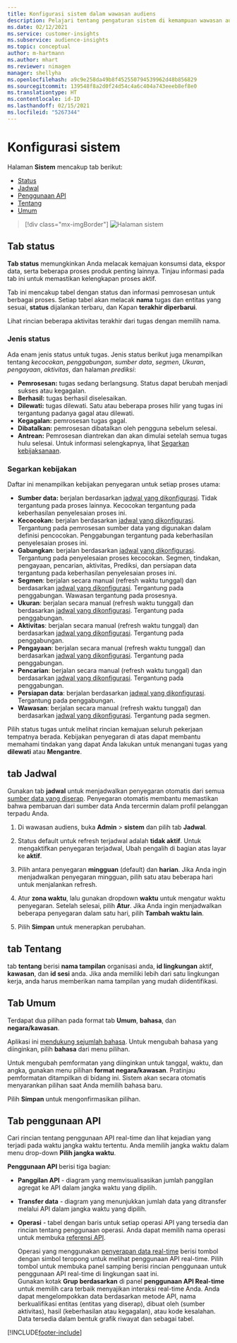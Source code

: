 ```yaml
---
title: Konfigurasi sistem dalam wawasan audiens
description: Pelajari tentang pengaturan sistem di kemampuan wawasan audiens Dynamics 365 Customer Insights.
ms.date: 02/12/2021
ms.service: customer-insights
ms.subservice: audience-insights
ms.topic: conceptual
author: m-hartmann
ms.author: mhart
ms.reviewer: nimagen
manager: shellyha
ms.openlocfilehash: a9c9e258da49b8f452550794539962d48b856829
ms.sourcegitcommit: 139548f8a2d0f24d54c4a6c404a743eeeb8ef8e0
ms.translationtype: HT
ms.contentlocale: id-ID
ms.lasthandoff: 02/15/2021
ms.locfileid: "5267344"
---
```

# <a name="system-configuration"></a>Konfigurasi sistem

Halaman **Sistem** mencakup tab berikut:
- [Status](#status-tab)
- [Jadwal](#schedule-tab)
- [Penggunaan API](#api-usage-tab)
- [Tentang](#about-tab)
- [Umum](#general-tab)

> [!div class="mx-imgBorder"]
> ![Halaman sistem](media/system-tabs.png "Halaman sistem")

## <a name="status-tab"></a>Tab status

**Tab status** memungkinkan Anda melacak kemajuan konsumsi data, ekspor data, serta beberapa proses produk penting lainnya. Tinjau informasi pada tab ini untuk memastikan kelengkapan proses aktif.

Tab ini mencakup tabel dengan status dan informasi pemrosesan untuk berbagai proses. Setiap tabel akan melacak **nama** tugas dan entitas yang sesuai, **status** dijalankan terbaru, dan Kapan **terakhir diperbarui**.

Lihat rincian beberapa aktivitas terakhir dari tugas dengan memilih nama.

### <a name="status-types"></a>Jenis status

Ada enam jenis status untuk tugas. Jenis status berikut juga menampilkan tentang *kecocokan*, *penggabungan*, *sumber data*, *segmen*, *Ukuran*, *pengayaan*, *aktivitas*, dan halaman *prediksi*:

- **Pemrosesan:** tugas sedang berlangsung. Status dapat berubah menjadi sukses atau kegagalan.
- **Berhasil:** tugas berhasil diselesaikan.
- **Dilewati:** tugas dilewati. Satu atau beberapa proses hilir yang tugas ini tergantung padanya gagal atau dilewati.
- **Kegagalan:** pemrosesan tugas gagal.
- **Dibatalkan:** pemrosesan dibatalkan oleh pengguna sebelum selesai.
- **Antrean:** Pemrosesan diantrekan dan akan dimulai setelah semua tugas hulu selesai. Untuk informasi selengkapnya, lihat [Segarkan kebijaksanaan](#refresh-policies).

### <a name="refresh-policies"></a>Segarkan kebijakan

Daftar ini menampilkan kebijakan penyegaran untuk setiap proses utama:

- **Sumber data:** berjalan berdasarkan [jadwal yang dikonfigurasi](#schedule-tab). Tidak tergantung pada proses lainnya. Kecocokan tergantung pada keberhasilan penyelesaian proses ini.
- **Kecocokan:** berjalan berdasarkan [jadwal yang dikonfigurasi](#schedule-tab). Tergantung pada pemrosesan sumber data yang digunakan dalam definisi pencocokan. Penggabungan tergantung pada keberhasilan penyelesaian proses ini.
- **Gabungkan**: berjalan berdasarkan [jadwal yang dikonfigurasi](#schedule-tab). Tergantung pada penyelesaian proses kecocokan. Segmen, tindakan, pengayaan, pencarian, aktivitas, Prediksi, dan persiapan data tergantung pada keberhasilan penyelesaian proses ini.
- **Segmen**: berjalan secara manual (refresh waktu tunggal) dan berdasarkan [jadwal yang dikonfigurasi](#schedule-tab). Tergantung pada penggabungan. Wawasan tergantung pada prosesnya.
- **Ukuran**: berjalan secara manual (refresh waktu tunggal) dan berdasarkan [jadwal yang dikonfigurasi](#schedule-tab). Tergantung pada penggabungan.
- **Aktivitas**: berjalan secara manual (refresh waktu tunggal) dan berdasarkan [jadwal yang dikonfigurasi](#schedule-tab). Tergantung pada penggabungan.
- **Pengayaan**: berjalan secara manual (refresh waktu tunggal) dan berdasarkan [jadwal yang dikonfigurasi](#schedule-tab). Tergantung pada penggabungan.
- **Pencarian**: berjalan secara manual (refresh waktu tunggal) dan berdasarkan [jadwal yang dikonfigurasi](#schedule-tab). Tergantung pada penggabungan.
- **Persiapan data**: berjalan berdasarkan [jadwal yang dikonfigurasi](#schedule-tab). Tergantung pada penggabungan.
- **Wawasan**: berjalan secara manual (refresh waktu tunggal) dan berdasarkan [jadwal yang dikonfigurasi](#schedule-tab). Tergantung pada segmen.

Pilih status tugas untuk melihat rincian kemajuan seluruh pekerjaan tempatnya berada. Kebijakan penyegaran di atas dapat membantu memahami tindakan yang dapat Anda lakukan untuk menangani tugas yang **dilewati** atau **Mengantre**.

## <a name="schedule-tab"></a>tab Jadwal

Gunakan tab **jadwal** untuk menjadwalkan penyegaran otomatis dari semua [sumber data yang diserap](data-sources.md). Penyegaran otomatis membantu memastikan bahwa pembaruan dari sumber data Anda tercermin dalam profil pelanggan terpadu Anda.

1. Di wawasan audiens, buka **Admin** > **sistem** dan pilih tab **Jadwal**.

2. Status default untuk refresh terjadwal adalah **tidak aktif**. Untuk mengaktifkan penyegaran terjadwal, Ubah pengalih di bagian atas layar ke **aktif**.

3. Pilih antara penyegaran **mingguan** (default) dan **harian**. Jika Anda ingin menjadwalkan penyegaran mingguan, pilih satu atau beberapa hari untuk menjalankan refresh.

4. Atur **zona waktu**, lalu gunakan dropdown **waktu** untuk mengatur waktu penyegaran. Setelah selesai, pilih **Atur**. Jika Anda ingin menjadwalkan beberapa penyegaran dalam satu hari, pilih **Tambah waktu lain**.

5. Pilih **Simpan** untuk menerapkan perubahan.

## <a name="about-tab"></a>tab Tentang

tab **tentang** berisi **nama tampilan** organisasi anda, **id lingkungan** aktif, **kawasan**, dan **id sesi** anda. Jika anda memiliki lebih dari satu lingkungan kerja, anda harus memberikan nama tampilan yang mudah diidentifikasi.

## <a name="general-tab"></a>Tab Umum

Terdapat dua pilihan pada format tab **Umum**, **bahasa**, dan **negara/kawasan**.

Aplikasi ini [mendukung sejumlah bahasa](supported-languages.md). Untuk mengubah bahasa yang diinginkan, pilih **bahasa** dari menu pilihan.

Untuk mengubah pemformatan yang diinginkan untuk tanggal, waktu, dan angka, gunakan menu pilihan **format negara/kawasan**. Pratinjau pemformatan ditampilkan di bidang ini. Sistem akan secara otomatis menyarankan pilihan saat Anda memilih bahasa baru.

Pilih **Simpan** untuk mengonfirmasikan pilihan.

## <a name="api-usage-tab"></a>Tab penggunaan API

Cari rincian tentang penggunaan API real-time dan lihat kejadian yang terjadi pada waktu jangka waktu tertentu. Anda memilih jangka waktu dalam menu drop-down **Pilih jangka waktu**. 

**Penggunaan API** berisi tiga bagian: 
- **Panggilan API** - diagram yang memvisualisasikan jumlah panggilan agregat ke API dalam jangka waktu yang dipilih.

- **Transfer data** - diagram yang menunjukkan jumlah data yang ditransfer melalui API dalam jangka waktu yang dipilih.

-  **Operasi** - tabel dengan baris untuk setiap operasi API yang tersedia dan rincian tentang penggunaan operasi. Anda dapat memilih nama operasi untuk membuka [referensi API](https://developer.ci.ai.dynamics.com/api-details#api=CustomerInsights&operation=Get-all-instances).

   Operasi yang menggunakan [penyerapan data real-time](real-time-data-ingestion.md) berisi tombol dengan simbol teropong untuk melihat penggunaan API real-time. Pilih tombol untuk membuka panel samping berisi rincian penggunaan untuk penggunaan API real-time di lingkungan saat ini.   
   Gunakan kotak **Grup berdasarkan** di panel **penggunaan API Real-time** untuk memilih cara terbaik menyajikan interaksi real-time Anda. Anda dapat mengelompokkan data berdasarkan metode API, nama berkualifikasi entitas (entitas yang diserap), dibuat oleh (sumber aktivitas), hasil (keberhasilan atau kegagalan), atau kode kesalahan. Data tersedia dalam bentuk grafik riwayat dan sebagai tabel.


[!INCLUDE[footer-include](../includes/footer-banner.md)]
